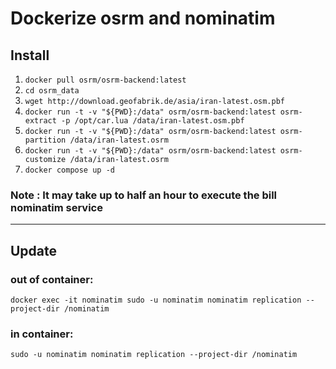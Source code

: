 # Dockerize osrm and nominatim

## Install

1. ``docker pull osrm/osrm-backend:latest``
2. ``cd osrm_data``
3. ``wget http://download.geofabrik.de/asia/iran-latest.osm.pbf``
4. ``docker run -t -v "${PWD}:/data" osrm/osrm-backend:latest osrm-extract -p /opt/car.lua /data/iran-latest.osm.pbf``
5. ``docker run -t -v "${PWD}:/data" osrm/osrm-backend:latest osrm-partition /data/iran-latest.osrm``
6. ``docker run -t -v "${PWD}:/data" osrm/osrm-backend:latest osrm-customize /data/iran-latest.osrm``
7. ``docker compose up -d``



### Note : It may take up to half an hour to execute the bill nominatim service

-----
## Update

### out of container:

``docker exec -it nominatim sudo -u nominatim nominatim replication --project-dir /nominatim
``


### in container:

``sudo -u nominatim nominatim replication --project-dir /nominatim
``